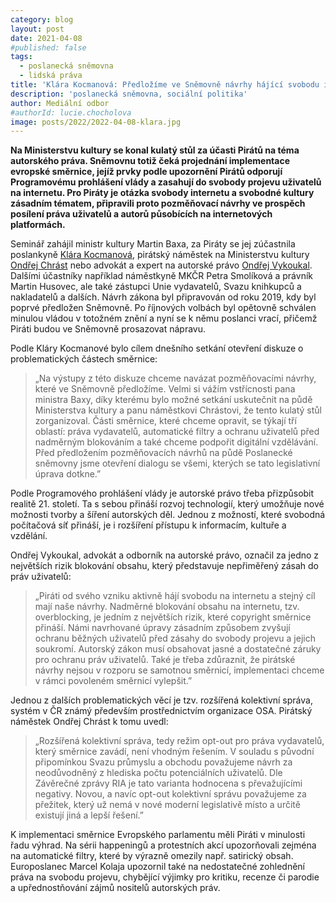```yaml
---
category: blog
layout: post
date: 2021-04-08
#published: false
tags: 
  - poslanecká sněmovna
  - lidská práva
title: 'Klára Kocmanová: Předložíme ve Sněmovně návrhy hájící svobodu internetu!'
description: 'poslanecká sněmovna, sociální politika'
author: Mediální odbor
#authorId: lucie.chocholova
image: posts/2022/2022-04-08-klara.jpg
---
```

**Na Ministerstvu kultury se konal kulatý stůl za účasti Pirátů na téma autorského práva. Sněmovnu totiž čeká projednání implementace evropské směrnice, jejíž prvky podle upozornění Pirátů odporují Programovému prohlášení vlády a zasahují do svobody projevu uživatelů na internetu. Pro Piráty je otázka svobody internetu a svobodné kultury zásadním tématem, připravili proto pozměňovací návrhy ve prospěch posílení práva uživatelů a autorů působících na internetových platformách.**   

Seminář zahájil ministr kultury Martin Baxa, za Piráty se jej zúčastnila poslankyně [Klára Kocmanová](https://stredocesky.pirati.cz/lide/klara-kocmanova/), pirátský náměstek na Ministerstvu kultury [Ondřej Chrást](https://www.mkcr.cz/mgr-ondrej-chrast-namestek-clena-vlady-2732.html) nebo advokát a expert na autorské právo [Ondřej Vykoukal](https://lide.pirati.cz/profil/1731/). Dalšími účastníky například náměstkyně MKČR Petra Smolíková a právník Martin Husovec, ale také zástupci Unie vydavatelů, Svazu knihkupců a nakladatelů a dalších. Návrh zákona byl připravován od roku 2019, kdy byl poprvé předložen Sněmovně. Po říjnových volbách byl opětovně schválen minulou vládou v totožném znění a nyní se k němu poslanci vrací, přičemž Piráti budou ve Sněmovně prosazovat nápravu.

Podle Kláry Kocmanové bylo cílem dnešního setkání otevření diskuze o problematických částech směrnice: 
> „Na výstupy z této diskuze chceme navázat pozměňovacími návrhy, které ve Sněmovně předložíme. Velmi si vážím vstřícnosti pana ministra Baxy, díky kterému bylo možné setkání uskutečnit na půdě Ministerstva kultury a panu náměstkovi Chrástovi, že tento kulatý stůl zorganizoval. Části směrnice, které chceme opravit, se týkají tří oblastí: práva vydavatelů, automatické filtry a ochranu uživatelů před nadměrným blokováním a také chceme podpořit digitální vzdělávání. Před předložením pozměňovacích návrhů na půdě Poslanecké sněmovny jsme otevření dialogu se všemi, kterých se tato legislativní úprava dotkne.”

Podle Programového prohlášení vlády je autorské právo třeba přizpůsobit realitě 21. století. Ta s sebou přináší rozvoj technologií, který umožňuje nové možnosti tvorby a šíření autorských děl. Jednou z možností, které svobodná počítačová síť přináší, je i rozšíření přístupu k informacím, kultuře a vzdělání.  

Ondřej Vykoukal, advokát a odborník na autorské právo, označil za jedno z největších rizik blokování obsahu, který představuje nepřiměřený zásah do práv uživatelů:  
> „Piráti od svého vzniku aktivně hájí svobodu na internetu a stejný cíl mají naše návrhy. Nadměrné blokování obsahu na internetu, tzv. overblocking, je jedním z největších rizik, které copyright směrnice přináší. Námi navrhované úpravy zásadním způsobem zvyšují ochranu běžných uživatelů před zásahy do svobody projevu a jejich soukromí. Autorský zákon musí obsahovat jasné a dostatečné záruky pro ochranu práv uživatelů. Také je třeba zdůraznit, že pirátské návrhy nejsou v rozporu se samotnou směrnicí, implementaci chceme v rámci povoleném směrnicí vylepšit.”

Jednou z dalších problematických věcí je tzv. rozšířená kolektivní správa, systém v ČR známý především prostřednictvím organizace OSA. Pirátský náměstek Ondřej Chrást k tomu uvedl: 
> „Rozšířená kolektivní správa, tedy režim opt-out pro práva vydavatelů, který směrnice zavádí, není vhodným řešením. V souladu s původní připomínkou Svazu průmyslu a obchodu považujeme návrh za neodůvodněný z hlediska počtu potenciálních uživatelů. Dle Závěrečné zprávy RIA je tato varianta hodnocena s převažujícími negativy. Novou, a navíc opt-out kolektivní správu považujeme za přežitek, který už nemá v nové moderní legislativě místo a určitě existují jiná a lepší řešení.”

K implementaci směrnice Evropského parlamentu měli Piráti v minulosti řadu výhrad. Na sérii happeningů a protestních akcí upozorňovali zejména na automatické filtry, které by výrazně omezily např. satirický obsah. Europoslanec Marcel Kolaja upozornil také na nedostatečné zohlednění práva na svobodu projevu, chybějící výjimky pro kritiku, recenze či parodie a upřednostňování zájmů nositelů autorských práv. 
